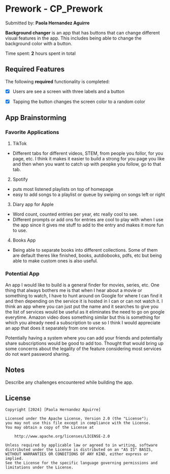 # Prework - CP_Prework

Submitted by: **Paola Hernandez Aguirre**

**Background changer** is an app that has buttons that can change different visual features in the app. This includes being able to change the background color with a button. 

Time spent: **2** hours spent in total

## Required Features

The following **required** functionality is completed:

- [x] Users are see a screen with three labels and a button
- [x] Tapping the button changes the screen color to a random color
 

## App Brainstorming 

### Favorite Applications 
1. TikTok
- Different tabs for different videos, STEM, from people you follor, for you page, etc. I think it makes it easier to build a strong for you page you like and then when you want to catch up with peopke you follow, go to that tab. 
2. Spotify 
- puts most listened playlists on top of homepage
- easy to add songs to a playlist or queue by swiping on songs left or right 
3. Diary app for Apple 
- Word count, counted entries per year, etc really cool to see. 
- Different prompts or add ons for entries are cool to play with when I use the app since it gives me stuff to add to the entry and makes it more fun to use. 
4. Books App 
- Being able to separate books into different collections. Some of them are default theres like finished, books, autdiobooks, pdfs, etc but being able to make custom ones is also useful. 

### Potential App 
An app I would like to build is a general finder for movies, series, etc. One thing that always bothers me is that when I hear about a movie or something to watch, I have to hunt around on Google for where I can find it and then depending on the service it is hosted in I can or can not watch it. I think an app where you can just put the name and it searches to give you the list of services would be useful as it eliminates the need to go on google everytime. Amazon video does something similar but this is something for which you already need a subscription to use so I think I would appreciate an app that does it separately from one service. 

Potentially having a system where you can add your friends and potentially share subscriptions would be good to add too. Thought that would bring up some concerns about the legality of the feature considering most services do not want password sharing. 


## Notes

Describe any challenges encountered while building the app.

## License

    Copyright [2024] [Paola Hernandez Aguirre]

    Licensed under the Apache License, Version 2.0 (the "License");
    you may not use this file except in compliance with the License.
    You may obtain a copy of the License at

        http://www.apache.org/licenses/LICENSE-2.0

    Unless required by applicable law or agreed to in writing, software
    distributed under the License is distributed on an "AS IS" BASIS,
    WITHOUT WARRANTIES OR CONDITIONS OF ANY KIND, either express or implied.
    See the License for the specific language governing permissions and
    limitations under the License.

